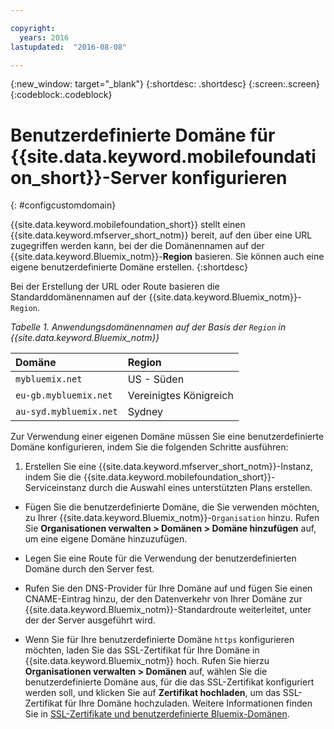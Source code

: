 ```yaml
---

copyright:
  years: 2016
lastupdated:  "2016-08-08"

---
```


{:new_window: target="_blank"}
{:shortdesc: .shortdesc}
{:screen:.screen}
{:codeblock:.codeblock}

# Benutzerdefinierte Domäne für {{site.data.keyword.mobilefoundation_short}}-Server konfigurieren
{: #configcustomdomain}

{{site.data.keyword.mobilefoundation_short}} stellt einen {{site.data.keyword.mfserver_short_notm}} bereit, auf den über eine <!--on {{site.data.keyword.containerlong}} as a container group. The container group will be mapped to--> URL zugegriffen werden kann, bei der die Domänennamen auf der {{site.data.keyword.Bluemix_notm}}-**Region** basieren. Sie können auch eine eigene benutzerdefinierte Domäne erstellen.
{:shortdesc}

Bei der Erstellung der <!--container group is created with a--> URL oder Route basieren die Standarddomänennamen auf der {{site.data.keyword.Bluemix_notm}}-`Region`.

*Tabelle 1. Anwendungsdomänennamen auf der Basis der `Region` in  {{site.data.keyword.Bluemix_notm}}*

  |Domäne |  Region  |    
  |:----- | :----- |    
  |`mybluemix.net` | US - Süden |    
  |`eu-gb.mybluemix.net` | Vereinigtes Königreich  |
  |`au-syd.mybluemix.net` | Sydney  |      

Zur Verwendung einer eigenen Domäne müssen Sie eine benutzerdefinierte Domäne konfigurieren, indem Sie die folgenden Schritte ausführen:

1.	Erstellen Sie eine {{site.data.keyword.mfserver_short_notm}}-Instanz, indem Sie die {{site.data.keyword.mobilefoundation_short}}-Serviceinstanz durch die Auswahl eines unterstützten Plans erstellen.

+ Fügen Sie die benutzerdefinierte Domäne, die Sie verwenden möchten, zu Ihrer {{site.data.keyword.Bluemix_notm}}-`Organisation` hinzu. Rufen Sie **Organisationen verwalten > Domänen > Domäne hinzufügen** auf, um eine eigene Domäne hinzuzufügen.

+ Legen Sie eine Route für die Verwendung der benutzerdefinierten Domäne durch den <!--container group--> Server fest.

+ Rufen Sie den DNS-Provider für Ihre Domäne auf und fügen Sie einen CNAME-Eintrag hinzu, der den Datenverkehr von Ihrer Domäne zur {{site.data.keyword.Bluemix_notm}}-Standardroute weiterleitet, unter der der <!--container group--> Server ausgeführt wird.

+ Wenn Sie für Ihre benutzerdefinierte Domäne `https` konfigurieren möchten, laden Sie das SSL-Zertifikat für Ihre Domäne in {{site.data.keyword.Bluemix_notm}} hoch. Rufen Sie hierzu **Organisationen verwalten > Domänen** auf, wählen Sie die benutzerdefinierte Domäne aus, für die das SSL-Zertifikat konfiguriert werden soll, und klicken Sie auf **Zertifikat hochladen**, um das SSL-Zertifikat für Ihre Domäne hochzuladen. Weitere Informationen finden Sie in [SSL-Zertifikate und benutzerdefinierte Bluemix-Domänen](https://developer.ibm.com/bluemix/2014/09/28/ssl-certificates-bluemix-custom-domains/).
